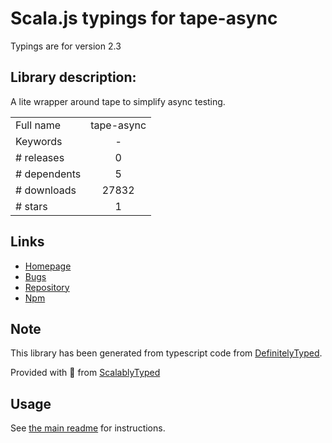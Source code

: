
# Scala.js typings for tape-async

Typings are for version 2.3

## Library description:
A lite wrapper around tape to simplify async testing.

|                    |                 |
| ------------------ | :-------------: |
| Full name          | tape-async |
| Keywords           | - |
| # releases         | 0 |
| # dependents       | 5 |
| # downloads        | 27832 |
| # stars            | 1 |

## Links
- [Homepage](https://github.com/parro-it/tape-async#readme)
- [Bugs](https://github.com/parro-it/tape-async/issues)
- [Repository](https://github.com/parro-it/tape-async)
- [Npm](https://www.npmjs.com/package/tape-async)
    


## Note
This library has been generated from typescript code from [DefinitelyTyped](https://definitelytyped.org).

Provided with :purple_heart: from [ScalablyTyped](https://github.com/oyvindberg/ScalablyTyped)

## Usage
See [the main readme](../../readme.md) for instructions.


